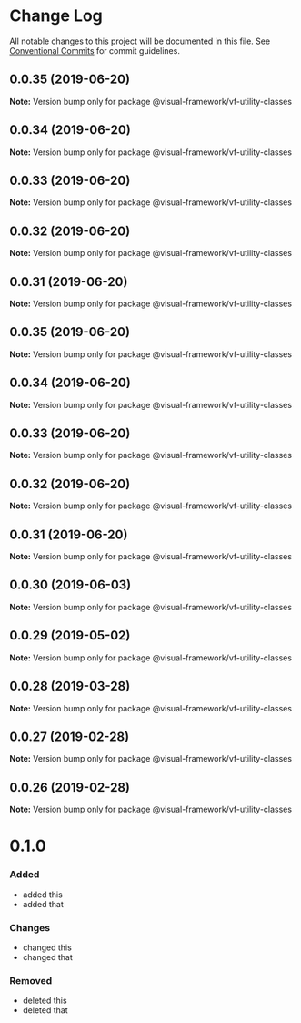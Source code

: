 # Change Log

All notable changes to this project will be documented in this file.
See [Conventional Commits](https://conventionalcommits.org) for commit guidelines.

## 0.0.35 (2019-06-20)

**Note:** Version bump only for package @visual-framework/vf-utility-classes





## 0.0.34 (2019-06-20)

**Note:** Version bump only for package @visual-framework/vf-utility-classes





## 0.0.33 (2019-06-20)

**Note:** Version bump only for package @visual-framework/vf-utility-classes





## 0.0.32 (2019-06-20)

**Note:** Version bump only for package @visual-framework/vf-utility-classes





## 0.0.31 (2019-06-20)

**Note:** Version bump only for package @visual-framework/vf-utility-classes





## 0.0.35 (2019-06-20)

**Note:** Version bump only for package @visual-framework/vf-utility-classes





## 0.0.34 (2019-06-20)

**Note:** Version bump only for package @visual-framework/vf-utility-classes





## 0.0.33 (2019-06-20)

**Note:** Version bump only for package @visual-framework/vf-utility-classes





## 0.0.32 (2019-06-20)

**Note:** Version bump only for package @visual-framework/vf-utility-classes





## 0.0.31 (2019-06-20)

**Note:** Version bump only for package @visual-framework/vf-utility-classes





## 0.0.30 (2019-06-03)

**Note:** Version bump only for package @visual-framework/vf-utility-classes





## 0.0.29 (2019-05-02)

**Note:** Version bump only for package @visual-framework/vf-utility-classes





## 0.0.28 (2019-03-28)

**Note:** Version bump only for package @visual-framework/vf-utility-classes





## 0.0.27 (2019-02-28)

**Note:** Version bump only for package @visual-framework/vf-utility-classes





## 0.0.26 (2019-02-28)

**Note:** Version bump only for package @visual-framework/vf-utility-classes





# 0.1.0

### Added
- added this
- added that

### Changes

- changed this
- changed that

### Removed

- deleted this
- deleted that
